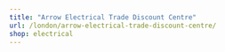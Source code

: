 ```yaml
---
title: "Arrow Electrical Trade Discount Centre"
url: /london/arrow-electrical-trade-discount-centre/
shop: electrical
---
```

